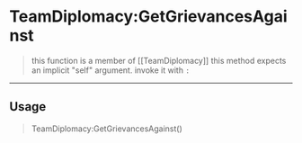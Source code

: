 # TeamDiplomacy:GetGrievancesAgainst
> this function is a member of [[TeamDiplomacy]]
> this method expects an implicit "self" argument. invoke it with `:`
-----
## Usage
> TeamDiplomacy:GetGrievancesAgainst()
